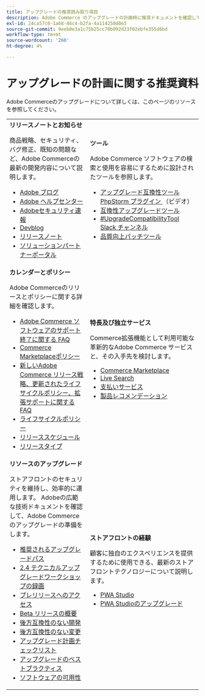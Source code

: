 ```yaml
---
title: アップグレードの推奨読み取り項目
description: Adobe Commerce のアップグレードの計画時に推奨ドキュメントを確認してください。
exl-id: 24ca57c0-1a68-46c4-b2fa-4a114250d0e3
source-git-commit: 9eeb0e3a1c75b25cc70b092d23f02ebfe355d6bd
workflow-type: tm+mt
source-wordcount: '260'
ht-degree: 4%

---
```


# アップグレードの計画に関する推奨資料

Adobe Commerceのアップグレードについて詳しくは、このページのリソースを参照してください。

<table>
  <tbody>
    <tr>
      <td><strong> リリースノートとお知らせ </strong>
        <p>商品戦略、セキュリティ、バグ修正、既知の問題など、Adobe Commerceの最新の開発内容について説明します。</p>
          <ul>
            <li><a href="https://blog.adobe.com/">Adobe ブログ</a></li>
            <li><a href="https://experienceleague.adobe.com/docs/commerce-knowledge-base/kb/overview.html">Adobe ヘルプセンター</a></li>
            <li><a href="https://helpx.adobe.com/security/security-bulletin.html">Adobeセキュリティ速報</a></li>
            <li><a href="https://community.magento.com/t5/Magento-DevBlog/bg-p/devblog">Devblog</a></li>
            <li><a href="https://experienceleague.adobe.com/docs/commerce-operations/release/notes/overview.html">リリースノート</a></li>
            <li><a href="https://solutionpartners.adobe.com/solution-partners.html">ソリューションパートナーポータル</a></li>
          </ul>
        </td>
      <td><strong> ツール </strong>
        <p>Adobe Commerce ソフトウェアの検索と使用を容易にするために設計されたツールを参照します。</p>
          <ul>
            <li><a href="https://experienceleague.adobe.com/docs/commerce-learn/tutorials/uct-phpstorm.html"> アップグレード互換性ツール PhpStorm プラグイン </a> （ビデオ）</li>
            <li><a href="../upgrade-compatibility-tool/overview.md">互換性アップグレードツール</a></li>
            <li><a href="https://magentocommeng.slack.com/archives/C019Y143U9F">#UpgradeCompatibilityTool Slack チャンネル</a></li>
            <li><a href="../../tools/quality-patches-tool/usage.md">品質向上パッチツール</a></li>
          </ul>
      </td>
    </tr>
    <tr>
      <td><strong> カレンダーとポリシー </strong>
        <p>Adobe Commerceのリリースとポリシーに関する詳細を確認します。</p>
          <ul>
            <li><a href="https://experienceleague.adobe.com/docs/commerce-knowledge-base/kb/faq/adobe-commerce-eos-policy-faq.html">Adobe Commerce ソフトウェアのサポート終了に関する FAQ</a></li>
            <li><a href="https://developer.adobe.com/commerce/marketplace/guides/sellers/compatibility/requirements/">Commerce Marketplaceポリシー</a></li>
            <li><a href="https://experienceleague.adobe.com/docs/commerce-knowledge-base/kb/faq/adobe-commerce-release-strategy-lifecycle-policy.html">新しいAdobe Commerce リリース戦略、更新されたライフサイクルポリシー、拡張サポートに関する FAQ</a></li>
            <li><a href="https://www.adobe.com/content/dam/cc/en/legal/terms/enterprise/pdfs/Adobe-Commerce-Software-Lifecycle-Policy.pdf">ライフサイクルポリシー</a></li>
            <li><a href="../../release/schedule.md">リリーススケジュール</a></li>
            <li><a href="../../release/versioning-policy.md">リリースタイプ</a></li>
          </ul>
        </td>
      <td><strong> 特長及び独立サービス </strong>
        <p>Commerce拡張機能として利用可能な革新的なAdobe Commerce サービスと、その入手先を検討します。</p>
          <ul>
            <li><a href="https://marketplace.magento.com/">Commerce Marketplace</a></li>
            <li><a href="https://marketplace.magento.com/magento-live-search.html">Live Search</a></li>
            <li><a href="https://marketplace.magento.com/magento-payment-services.html">支払いサービス</a></li>
            <li><a href="https://marketplace.magento.com/magento-product-recommendations.html">製品レコメンデーション</a></li>
          </ul>
      </td>
    </tr>
    <tr>
      <td><strong> リソースのアップグレード </strong>
        <p>ストアフロントのセキュリティを維持し、効率的に運用します。 Adobeの広範な技術ドキュメントを確認して、Adobe Commerceのアップグレードの準備をします。</p>
          <ul>
            <li><a href="recommended-upgrade-paths.md">推奨されるアップグレードパス</a></li>
            <li><a href="https://experienceleague.adobe.com/docs/commerce-learn/tutorials/upgrade-workshop.html?lang=en">2.4 テクニカルアップグレードワークショップの録画</a></li>
            <li><a href="https://experienceleague.adobe.com/docs/commerce-knowledge-base/kb/troubleshooting/miscellaneous/cannot-access-the-latest-magento-commerce-pre-release.html">プレリリースへのアクセス</a></li>
            <li><a href="../../release/beta.md">Beta リリースの概要</a></li>
            <li><a href="https://developer.adobe.com/commerce/contributor/guides/code-contributions/backward-compatibility-policy/">後方互換性のない開発</a></li>
            <li><a href="https://developer.adobe.com/commerce/php/development/backward-incompatible-changes/">後方互換性のない変更</a></li>
            <li><a href="../../implementation-playbook/best-practices/maintenance/upgrade-checklist.md">アップグレード計画チェックリスト</a></li>
            <li><a href="../prepare/best-practices.md">アップグレードのベストプラクティス</a></li>
            <li><a href="../../release/product-availability.md">ソフトウェアの可用性</a></li>
          </ul>
      </td>
      <td><strong> ストアフロントの経験 </strong>
        <p>顧客に独自のエクスペリエンスを提供するために使用できる、最新のストアフロントテクノロジーについて説明します。</p>
          <ul>
            <li><a href="https://developer.adobe.com/commerce/pwa-studio/">PWA Studio</a></li>
            <li><a href="https://developer.adobe.com/commerce/pwa-studio/guides/upgrading-versions">PWA Studioのアップグレード</a></li>
          </ul>
      </td>
    </tr>
  </tbody>
</table>
